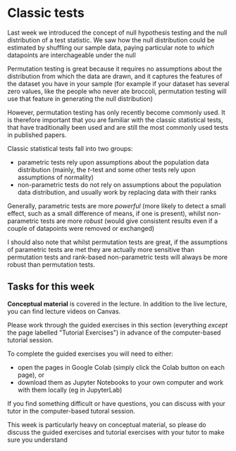 # Classic tests

Last week we introduced the concept of null hypothesis testing and the
null distribution of a test statistic. We saw how the null
distribution could be estimated by shuffling our sample data, paying
particular note to *which* datapoints are interchageable under
the null

Permutation testing is great because it requires no assumptions about
the distribution from which the data are drawn, and it captures the
features of the dataset you have in your sample (for example if your
dataset has several zero values, like the people who never ate
broccoli, permutation testing will use that feature in generating the
null distribution)

However, permutation testing has only recently become commonly
used. It is therefore important that you are familiar with the
classic statistical tests, that have traditionally been used and are
still the most commonly used tests in published papers.

Classic statistical tests fall into two groups:
* parametric tests rely upon assumptions about the population data distribution
(mainly, the $t$-test and some other tests rely upon assumptions of normality)
* non-parametric tests do not rely on assumptions about the population
  data distribution, and usually work by replacing data with their
  ranks

Generally, parametric tests are more *powerful* (more likely to
detect a small effect, such as a small difference of means, if one is
present), whilst non-parametric tests are more *robust* (would
give consistent results even if a couple of datapoints were removed or
exchanged)

I should also note that whilst permutation tests are great, if the
assumptions of parametric tests are met they are actually more
sensitive than permutation tests and rank-based non-parametric tests
will always be more robust than permutation tests. 

## Tasks for this week

**Conceptual material** is covered in the lecture. In addition to the
live lecture, you can find lecture videos on Canvas.

Please work through the guided exercises in this section (everything
*except* the page labelled "Tutorial Exercises") in advance of
the computer-based tutorial session.

To complete the guided exercises you will need to either:

* open the pages in Google Colab (simply click the Colab button on each page), or
* download them as Jupyter Notebooks to your own computer and work
with them locally (eg in JupyterLab)

If you find something difficult or have questions, you can discuss
with your tutor in the computer-based tutoral session.

This week is particularly heavy on conceptual material, so please do
discuss the guided exercises and tutorial exercises with your tutor to
make sure you understand





